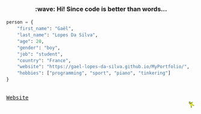 <!--- last build: 2023-08-06 00:36:05.336989--->
<h3 align="center">:wave: Hi! Since code is better than words...</h3>

~~~python
person = {
    "first_name": "Gaël",
    "last_name": "Lopes Da Silva",
    "age": 20,
    "gender": "boy",
    "job": "student",
    "country": "France",
    "website": "https://gael-lopes-da-silva.github.io/MyPortfolio/",
    "hobbies": ["programming", "sport", "piano", "tinkering"]
}
~~~

<kbd><br><a align="left" title="This is my portfolio :D" href="https://gael-lopes-da-silva.github.io/MyPortfolio/">Website</a><br></kbd><img align="right" style="width:20px;" title="This is the yellow dancing man. Don't question him." alt="Too bad. He gone..." src="./img/yellow_man.gif">
